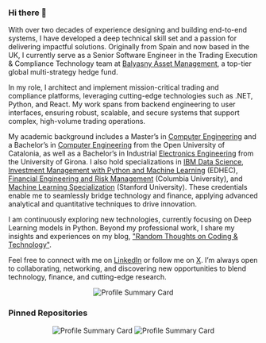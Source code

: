 ### Hi there 👋

With over two decades of experience designing and building end-to-end systems, I have developed a deep technical skill set and a passion for delivering impactful solutions. Originally from Spain and now based in the UK, I currently serve as a Senior Software Engineer in the Trading Execution & Compliance Technology team at [Balyasny Asset Management](https://www.bamfunds.com/), a top-tier global multi-strategy hedge fund.

In my role, I architect and implement mission-critical trading and compliance platforms, leveraging cutting-edge technologies such as .NET, Python, and React. My work spans from backend engineering to user interfaces, ensuring robust, scalable, and secure systems that support complex, high-volume trading operations.

My academic background includes a Master’s in [Computer Engineering](https://estudios.uoc.edu/es/masters-universitarios/ingenieria-informatica/presentacion) and a Bachelor’s in [Computer Engineering](https://estudios.uoc.edu/es/grados/ingenieria-informatica/presentacion) from the Open University of Catalonia, as well as a Bachelor’s in Industrial [Electronics Engineering](https://www.udg.edu/en/estudia/Oferta-formativa/Graus/Fitxes?IDE=1263&ID=3105G0309) from the University of Girona. I also hold specializations in [IBM Data Science](https://www.coursera.org/account/accomplishments/specialization/NES8YHEFVY62), [Investment Management with Python and Machine Learning](https://coursera.org/share/d6e18431afa1b92cb83c5fdc9f2f57f1) (EDHEC), [Financial Engineering and Risk Management](https://www.coursera.org/account/accomplishments/specialization/RYBNP2KXDCWB) (Columbia University), and [Machine Learning Specialization](https://www.coursera.org/account/accomplishments/specialization/YX4P4JSVMYXF) (Stanford University). These credentials enable me to seamlessly bridge technology and finance, applying advanced analytical and quantitative techniques to drive innovation.

I am continuously exploring new technologies, currently focusing on Deep Learning models in Python. Beyond my professional work, I share my insights and experiences on my blog, ["Random Thoughts on Coding & Technology"](https://thundaxsoftware.blogspot.com/).

Feel free to connect with me on [LinkedIn](https://www.linkedin.com/in/jordicollcorbilla/) or follow me on [X](https://x.com/thunderjordi). I’m always open to collaborating, networking, and discovering new opportunities to blend technology, finance, and cutting-edge research.

<!--![](https://github-readme-stats.vercel.app/api?username=jordicorbilla&show_icons=true&title_color=fff&icon_color=79ff97&text_color=9f9f9f&bg_color=151515)-->

<!--![](https://visitor-badge.glitch.me/badge?page_id=jordicorbilla.jordicorbilla)-->
<p align="center">
  <img src="http://github-profile-summary-cards.vercel.app/api/cards/profile-details?username=jordicorbilla&theme=dracula" alt="Profile Summary Card"/>
</p>

### Pinned Repositories

<p align="center">
  <img src="https://github-readme-stats.vercel.app/api/pin/?username=JordiCorbilla&repo=stock-prediction-deep-neural-learning&show_owner=True&theme=dracula" alt="Profile Summary Card"/>
  <img src="https://github-readme-stats.vercel.app/api/pin/?username=JordiCorbilla&repo=RiskOptima&show_owner=True&theme=dracula" alt="Profile Summary Card"/>
</p>

<!--
**JordiCorbilla/JordiCorbilla** is a ✨ _special_ ✨ repository because its `README.md` (this file) appears on your GitHub profile.
![My github stats](https://github-readme-stats.vercel.app/api?username=jordicorbilla&show_icons=true)
Here are some ideas to get you started:

- 🔭 I’m currently working on ...
- 🌱 I’m currently learning ...
- 👯 I’m looking to collaborate on ...
- 🤔 I’m looking for help with ...
- 💬 Ask me about ...
- 📫 How to reach me: ...
- 😄 Pronouns: ...
- ⚡ Fun fact: ...
-->
